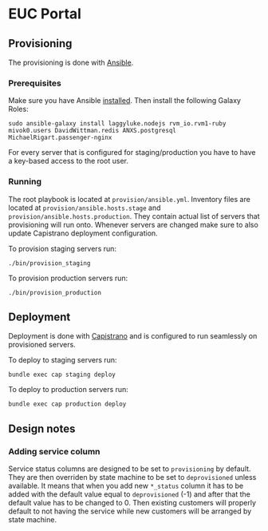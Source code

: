 # EUC Portal

## Provisioning

The provisioning is done with [Ansible](http://docs.ansible.com).

### Prerequisites

Make sure you have Ansible [installed](http://docs.ansible.com/intro_installation.html). Then install the following Galaxy Roles:

```
sudo ansible-galaxy install laggyluke.nodejs rvm_io.rvm1-ruby mivok0.users DavidWittman.redis ANXS.postgresql MichaelRigart.passenger-nginx
```

For every server that is configured for staging/production you have to have a key-based access to the root user.

### Running

The root playbook is located at `provision/ansible.yml`. Inventory files are located at `provision/ansible.hosts.stage` and `provision/ansible.hosts.production`. They contain actual list of servers that provisioning will run onto. Whenever servers are changed make sure to also update Capistrano deployment configuration.

To provision staging servers run:

```
./bin/provision_staging
```

To provision production servers run:

```
./bin/provision_production
```

## Deployment

Deployment is done with [Capistrano](https://github.com/capistrano/capistrano) and is configured to run seamlessly on provisioned servers. 

To deploy to staging servers run:

```
bundle exec cap staging deploy
```

To deploy to production servers run:

```
bundle exec cap production deploy
```

## Design notes

### Adding service column

Service status columns are designed to be set to `provisioning` by default. They are then overriden by state machine to be set to `deprovisioned` unless available. It means that when you add new `*_status` column it has to be added with the default value equal to `deprovisioned` (-1) and after that the default value has to be changed to 0. Then existing customers will properly default to not having the service while new customers will be arranged by state machine.